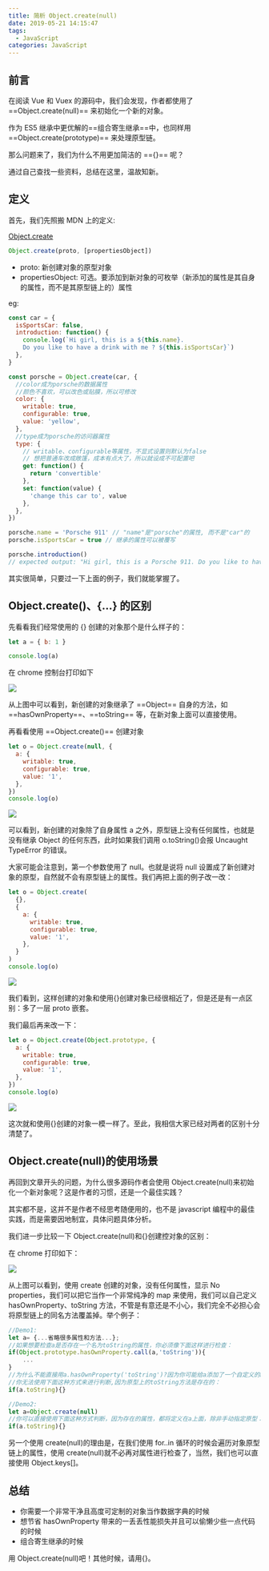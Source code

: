 ```yaml
---
title: 简析 Object.create(null)
date: 2019-05-21 14:15:47
tags:
  - JavaScript
categories: JavaScript
---
```


## 前言

在阅读 Vue 和 Vuex 的源码中，我们会发现，作者都使用了 ==Object.create(null)== 来初始化一个新的对象。

作为 ES5 继承中更优解的==组合寄生继承==中，也同样用 ==Object.create(prototype)== 来处理原型链。

那么问题来了，我们为什么不用更加简洁的 =={}== 呢？

通过自己查找一些资料，总结在这里，温故知新。

## 定义

首先，我们先照搬 MDN 上的定义:

[Object.create](https://developer.mozilla.org/en-US/docs/Web/JavaScript/Reference/Global_Objects/Object/create)

```js
Object.create(proto, [propertiesObject])
```

- proto: 新创建对象的原型对象
- propertiesObject: 可选。要添加到新对象的可枚举（新添加的属性是其自身的属性，而不是其原型链上的）属性

eg:

```js
const car = {
  isSportsCar: false,
  introduction: function() {
    console.log(`Hi girl, this is a ${this.name}.
    Do you like to have a drink with me ? ${this.isSportsCar}`)
  },
}

const porsche = Object.create(car, {
  //color成为porsche的数据属性
  //颜色不喜欢，可以改色或贴膜，所以可修改
  color: {
    writable: true,
    configurable: true,
    value: 'yellow',
  },
  //type成为porsche的访问器属性
  type: {
    // writable、configurable等属性，不显式设置则默认为false
    // 想把普通车改成敞篷，成本有点大了，所以就设成不可配置吧
    get: function() {
      return 'convertible'
    },
    set: function(value) {
      'change this car to', value
    },
  },
})

porsche.name = 'Porsche 911' // "name"是"porsche"的属性, 而不是"car"的
porsche.isSportsCar = true // 继承的属性可以被覆写

porsche.introduction()
// expected output: "Hi girl, this is a Porsche 911. Do you like to have a drink with me ? true"
```

其实很简单，只要过一下上面的例子，我们就能掌握了。

## Object.create()、{...} 的区别

先看看我们经常使用的 {} 创建的对象那个是什么样子的：

```js
let a = { b: 1 }

console.log(a)
```

在 chrome 控制台打印如下

![](https://static.skynian.cn/20190521143355.png)

从上图中可以看到，新创建的对象继承了 ==Object== 自身的方法，如 ==hasOwnProperty==、==toString== 等，在新对象上面可以直接使用。

再看看使用 ==Object.create()== 创建对象

```js
let o = Object.create(null, {
  a: {
    writable: true,
    configurable: true,
    value: '1',
  },
})
console.log(o)
```

![](https://static.skynian.cn/20190521143632.png)

可以看到，新创建的对象除了自身属性 a 之外，原型链上没有任何属性，也就是没有继承 Object 的任何东西，此时如果我们调用 o.toString()会报 Uncaught TypeError 的错误。

大家可能会注意到，第一个参数使用了 null。也就是说将 null 设置成了新创建对象的原型，自然就不会有原型链上的属性。我们再把上面的例子改一改：

```js
let o = Object.create(
  {},
  {
    a: {
      writable: true,
      configurable: true,
      value: '1',
    },
  }
)
console.log(o)
```

![](https://static.skynian.cn/20190521143801.png)

我们看到，这样创建的对象和使用{}创建对象已经很相近了，但是还是有一点区别：多了一层 proto 嵌套。

我们最后再来改一下：

```js
let o = Object.create(Object.prototype, {
  a: {
    writable: true,
    configurable: true,
    value: '1',
  },
})
console.log(o)
```

![](https://static.skynian.cn/20190521143843.png)

这次就和使用{}创建的对象一模一样了。至此，我相信大家已经对两者的区别十分清楚了。

## Object.create(null)的使用场景

再回到文章开头的问题，为什么很多源码作者会使用 Object.create(null)来初始化一个新对象呢？这是作者的习惯，还是一个最佳实践？

其实都不是，这并不是作者不经思考随便用的，也不是 javascript 编程中的最佳实践，而是需要因地制宜，具体问题具体分析。

我们进一步比较一下 Object.create(null)和{}创建控对象的区别：

在 chrome 打印如下：

![](https://static.skynian.cn/20190521143946.png)

从上图可以看到，使用 create 创建的对象，没有任何属性，显示 No properties，我们可以把它当作一个非常纯净的 map 来使用，我们可以自己定义 hasOwnProperty、toString 方法，不管是有意还是不小心，我们完全不必担心会将原型链上的同名方法覆盖掉。举个例子：

```js
//Demo1:
let a= {...省略很多属性和方法...};
//如果想要检查a是否存在一个名为toString的属性，你必须像下面这样进行检查：
if(Object.prototype.hasOwnProperty.call(a,'toString')){
    ...
}
//为什么不能直接用a.hasOwnProperty('toString')?因为你可能给a添加了一个自定义的hasOwnProperty
//你无法使用下面这种方式来进行判断,因为原型上的toString方法是存在的：
if(a.toString){}

//Demo2:
let a=Object.create(null)
//你可以直接使用下面这种方式判断，因为存在的属性，都将定义在a上面，除非手动指定原型：
if(a.toString){}
```

另一个使用 create(null)的理由是，在我们使用 for..in 循环的时候会遍历对象原型链上的属性，使用 create(null)就不必再对属性进行检查了，当然，我们也可以直接使用 Object.keys[]。

## 总结

- 你需要一个非常干净且高度可定制的对象当作数据字典的时候
- 想节省 hasOwnProperty 带来的一丢丢性能损失并且可以偷懒少些一点代码的时候
- 组合寄生继承的时候

用 Object.create(null)吧！其他时候，请用{}。
